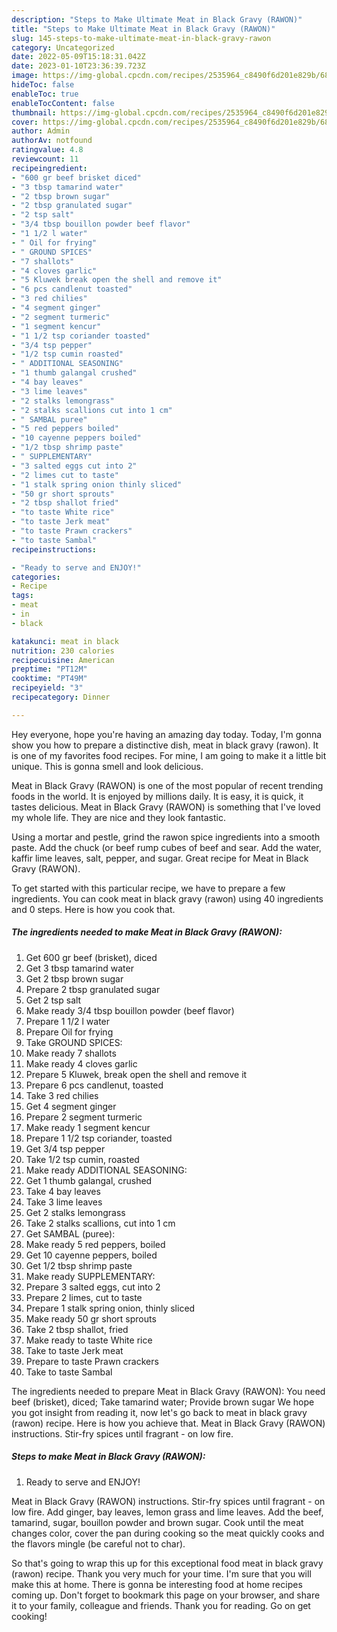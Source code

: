 ```yaml
---
description: "Steps to Make Ultimate Meat in Black Gravy (RAWON)"
title: "Steps to Make Ultimate Meat in Black Gravy (RAWON)"
slug: 145-steps-to-make-ultimate-meat-in-black-gravy-rawon
category: Uncategorized
date: 2022-05-09T15:18:31.042Z
date: 2023-01-10T23:36:39.723Z
image: https://img-global.cpcdn.com/recipes/2535964_c8490f6d201e829b/680x482cq70/meat-in-black-gravy-rawon-recipe-main-photo.jpg
hideToc: false
enableToc: true
enableTocContent: false
thumbnail: https://img-global.cpcdn.com/recipes/2535964_c8490f6d201e829b/680x482cq70/meat-in-black-gravy-rawon-recipe-main-photo.jpg
cover: https://img-global.cpcdn.com/recipes/2535964_c8490f6d201e829b/680x482cq70/meat-in-black-gravy-rawon-recipe-main-photo.jpg
author: Admin
authorAv: notfound
ratingvalue: 4.8
reviewcount: 11
recipeingredient:
- "600 gr beef brisket diced"
- "3 tbsp tamarind water"
- "2 tbsp brown sugar"
- "2 tbsp granulated sugar"
- "2 tsp salt"
- "3/4 tbsp bouillon powder beef flavor"
- "1 1/2 l water"
- " Oil for frying"
- " GROUND SPICES"
- "7 shallots"
- "4 cloves garlic"
- "5 Kluwek break open the shell and remove it"
- "6 pcs candlenut toasted"
- "3 red chilies"
- "4 segment ginger"
- "2 segment turmeric"
- "1 segment kencur"
- "1 1/2 tsp coriander toasted"
- "3/4 tsp pepper"
- "1/2 tsp cumin roasted"
- " ADDITIONAL SEASONING"
- "1 thumb galangal crushed"
- "4 bay leaves"
- "3 lime leaves"
- "2 stalks lemongrass"
- "2 stalks scallions cut into 1 cm"
- " SAMBAL puree"
- "5 red peppers boiled"
- "10 cayenne peppers boiled"
- "1/2 tbsp shrimp paste"
- " SUPPLEMENTARY"
- "3 salted eggs cut into 2"
- "2 limes cut to taste"
- "1 stalk spring onion thinly sliced"
- "50 gr short sprouts"
- "2 tbsp shallot fried"
- "to taste White rice"
- "to taste Jerk meat"
- "to taste Prawn crackers"
- "to taste Sambal"
recipeinstructions:

- "Ready to serve and ENJOY!"
categories:
- Recipe
tags:
- meat
- in
- black

katakunci: meat in black 
nutrition: 230 calories
recipecuisine: American
preptime: "PT12M"
cooktime: "PT49M"
recipeyield: "3"
recipecategory: Dinner

---
```



Hey everyone, hope you're having an amazing day today. Today, I'm gonna show you how to prepare a distinctive dish, meat in black gravy (rawon). It is one of my favorites food recipes. For mine, I am going to make it a little bit unique. This is gonna smell and look delicious.

Meat in Black Gravy (RAWON) is one of the most popular of recent trending foods in the world. It is enjoyed by millions daily. It is easy, it is quick, it tastes delicious. Meat in Black Gravy (RAWON) is something that I've loved my whole life. They are nice and they look fantastic.

Using a mortar and pestle, grind the rawon spice ingredients into a smooth paste. Add the chuck (or beef rump cubes of beef and sear. Add the water, kaffir lime leaves, salt, pepper, and sugar. Great recipe for Meat in Black Gravy (RAWON).


To get started with this particular recipe, we have to prepare a few ingredients. You can cook meat in black gravy (rawon) using 40 ingredients and 0 steps. Here is how you cook that.

<!--inarticleads1-->

##### The ingredients needed to make Meat in Black Gravy (RAWON):

1. Get 600 gr beef (brisket), diced
1. Get 3 tbsp tamarind water
1. Get 2 tbsp brown sugar
1. Prepare 2 tbsp granulated sugar
1. Get 2 tsp salt
1. Make ready 3/4 tbsp bouillon powder (beef flavor)
1. Prepare 1 1/2 l water
1. Prepare  Oil for frying
1. Take  GROUND SPICES:
1. Make ready 7 shallots
1. Make ready 4 cloves garlic
1. Prepare 5 Kluwek, break open the shell and remove it
1. Prepare 6 pcs candlenut, toasted
1. Take 3 red chilies
1. Get 4 segment ginger
1. Prepare 2 segment turmeric
1. Make ready 1 segment kencur
1. Prepare 1 1/2 tsp coriander, toasted
1. Get 3/4 tsp pepper
1. Take 1/2 tsp cumin, roasted
1. Make ready  ADDITIONAL SEASONING:
1. Get 1 thumb galangal, crushed
1. Take 4 bay leaves
1. Take 3 lime leaves
1. Get 2 stalks lemongrass
1. Take 2 stalks scallions, cut into 1 cm
1. Get  SAMBAL (puree):
1. Make ready 5 red peppers, boiled
1. Get 10 cayenne peppers, boiled
1. Get 1/2 tbsp shrimp paste
1. Make ready  SUPPLEMENTARY:
1. Prepare 3 salted eggs, cut into 2
1. Prepare 2 limes, cut to taste
1. Prepare 1 stalk spring onion, thinly sliced
1. Make ready 50 gr short sprouts
1. Take 2 tbsp shallot, fried
1. Make ready to taste White rice
1. Take to taste Jerk meat
1. Prepare to taste Prawn crackers
1. Take to taste Sambal


The ingredients needed to prepare Meat in Black Gravy (RAWON): You need beef (brisket), diced; Take tamarind water; Provide brown sugar We hope you got insight from reading it, now let&#39;s go back to meat in black gravy (rawon) recipe. Here is how you achieve that. Meat in Black Gravy (RAWON) instructions. Stir-fry spices until fragrant - on low fire. 

<!--inarticleads2-->

##### Steps to make Meat in Black Gravy (RAWON):


1. Ready to serve and ENJOY!

Meat in Black Gravy (RAWON) instructions. Stir-fry spices until fragrant - on low fire. Add ginger, bay leaves, lemon grass and lime leaves. Add the beef, tamarind, sugar, bouillon powder and brown sugar. Cook until the meat changes color, cover the pan during cooking so the meat quickly cooks and the flavors mingle (be careful not to char). 

So that's going to wrap this up for this exceptional food meat in black gravy (rawon) recipe. Thank you very much for your time. I'm sure that you will make this at home. There is gonna be interesting food at home recipes coming up. Don't forget to bookmark this page on your browser, and share it to your family, colleague and friends. Thank you for reading. Go on get cooking!
